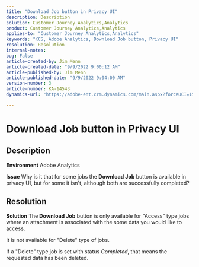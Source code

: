 ```yaml
---
title: "Download Job button in Privacy UI"
description: Description
solution: Customer Journey Analytics,Analytics
product: Customer Journey Analytics,Analytics
applies-to: "Customer Journey Analytics,Analytics"
keywords: "KCS, Adobe Analytics, Download Job button, Privacy UI"
resolution: Resolution
internal-notes: 
bug: False
article-created-by: Jim Menn
article-created-date: "9/9/2022 9:00:12 AM"
article-published-by: Jim Menn
article-published-date: "9/9/2022 9:04:00 AM"
version-number: 3
article-number: KA-14543
dynamics-url: "https://adobe-ent.crm.dynamics.com/main.aspx?forceUCI=1&pagetype=entityrecord&etn=knowledgearticle&id=df343ccf-1d30-ed11-9db1-0022480866ad"

---
```

# Download Job button in Privacy UI

## Description


<b>Environment</b>
 Adobe Analytics

<b>Issue</b>
 Why is it that for some jobs the <b>Download Job</b> button is available in privacy UI, but for some it isn't, although both are successfully completed?


## Resolution


<b>Solution</b>
The<b> Download Job</b> button is only available for "Access" type jobs where an attachment is associated with the some data you would like to access.

It is not available for "Delete" type of jobs.

If a "Delete" type job is set with status *Completed*, that means the requested data has been deleted.

